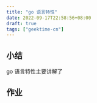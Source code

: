 ```yaml
---
title: "go 语言特性"
date: 2022-09-17T22:58:56+08:00
draft: true
tags: ["geektime-cn"]
---
```


## 小结

go 语言特性主要讲解了

## 作业
